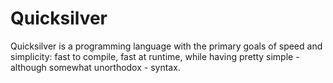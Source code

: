 # Quicksilver

Quicksilver is a programming language with the primary goals of speed and simplicity: fast to compile, fast at runtime, while having pretty simple - although somewhat unorthodox - syntax.
